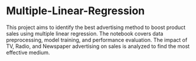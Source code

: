 # Multiple-Linear-Regression
This project aims to identify the best advertising method to boost product sales using multiple linear regression. The notebook covers data preprocessing, model training, and performance evaluation. The impact of TV, Radio, and Newspaper advertising on sales is analyzed to find the most effective medium.

